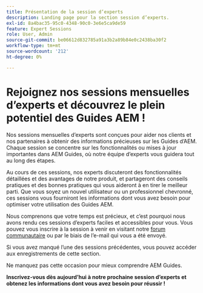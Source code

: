 ```yaml
---
title: Présentation de la session d’experts
description: Landing page pour la section session d’experts.
exl-id: 8a4bac35-95c0-4348-90c0-3e6e5ca9de59
feature: Expert Sessions
role: User, Admin
source-git-commit: be06612d832785a91a3b2a89b84e0c2438ba30f2
workflow-type: tm+mt
source-wordcount: '212'
ht-degree: 0%

---
```


# Rejoignez nos sessions mensuelles d’experts et découvrez le plein potentiel des Guides AEM !

Nos sessions mensuelles d’experts sont conçues pour aider nos clients et nos partenaires à obtenir des informations précieuses sur les Guides d’AEM. Chaque session se concentre sur les fonctionnalités ou mises à jour importantes dans AEM Guides, où notre équipe d’experts vous guidera tout au long des étapes.

Au cours de ces sessions, nos experts discuteront des fonctionnalités détaillées et des avantages de notre produit, et partageront des conseils pratiques et des bonnes pratiques qui vous aideront à en tirer le meilleur parti. Que vous soyez un nouvel utilisateur ou un professionnel chevronné, ces sessions vous fourniront les informations dont vous avez besoin pour optimiser votre utilisation des Guides AEM.

Nous comprenons que votre temps est précieux, et c’est pourquoi nous avons rendu ces sessions d’experts faciles et accessibles pour vous. Vous pouvez vous inscrire à la session à venir en visitant notre [forum communautaire](https://experienceleaguecommunities.adobe.com/t5/experience-manager-guides/ct-p/aem-xml-documentation) ou par le biais de l’e-mail qui vous a été envoyé.

Si vous avez manqué l’une des sessions précédentes, vous pouvez accéder aux enregistrements de cette section.

Ne manquez pas cette occasion pour mieux comprendre AEM Guides.

**Inscrivez-vous dès aujourd’hui à notre prochaine session d’experts et obtenez les informations dont vous avez besoin pour réussir !**
